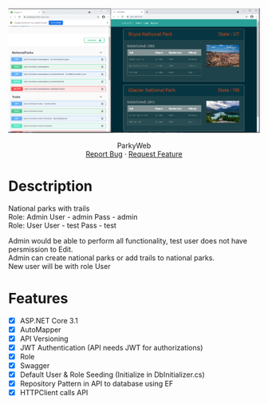 <br />
<p align="center">
  <a href="https://github.com/ivan-belyaev/ParkyWeb">
    <img src="https://github.com/ivan-belyaev/ParkyWeb/blob/master/Parky.png" alt="Logo">
  </a>

  <p align="center">
    ParkyWeb
    <br />
    <a href="https://github.com/ivan-belyaev/ParkyWeb/issues">Report Bug</a>
    ·
    <a href="https://github.com/ivan-belyaev/ParkyWeb/issues">Request Feature</a>
  </p>
</p>

# Desctription

National parks with trails <br>
Role: Admin   User - admin    Pass - admin<br>
Role: User    User - test     Pass - test<br>

Admin would be able to perform all functionality, test user does not have persmission to Edit. <br>
Admin can create national parks or add trails to national parks.<br>
New user will be with role User<br>

# Features

- [x] ASP.NET Core 3.1
- [x] AutoMapper
- [x] API Versioning
- [x] JWT Authentication (API needs JWT for authorizations)
- [x] Role
- [x] Swagger
- [x] Default User & Role Seeding (Initialize in DbInitializer.cs)
- [x] Repository Pattern in API to database using EF
- [x] HTTPClient calls API
